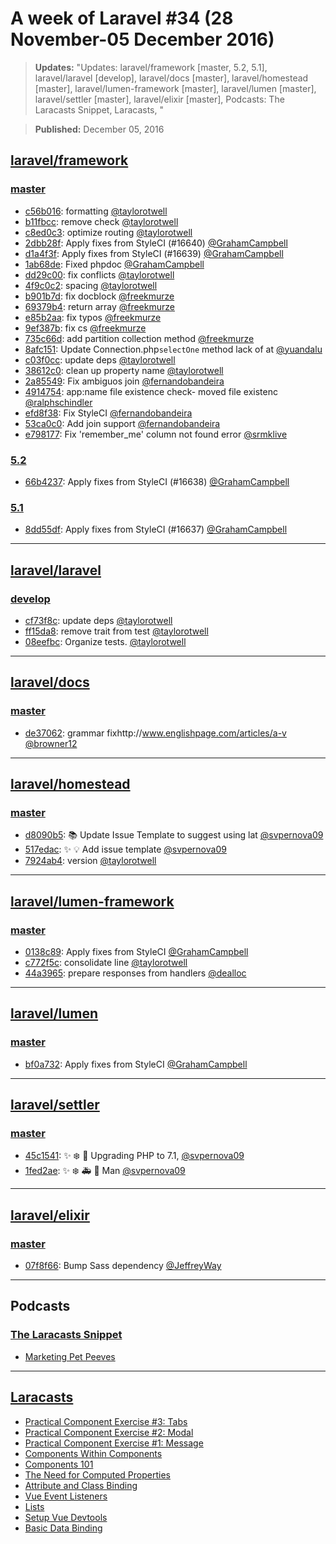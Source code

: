 # A week of Laravel #34 (28 November-05 December 2016)

> **Updates:** "Updates: laravel/framework [master, 5.2, 5.1], laravel/laravel [develop], laravel/docs [master], laravel/homestead [master], laravel/lumen-framework [master], laravel/lumen [master], laravel/settler [master], laravel/elixir [master], Podcasts: The Laracasts Snippet, Laracasts, "

> **Published:** December 05, 2016

## [laravel/framework](https://github.com/laravel/framework)

### [master](https://github.com/laravel/framework/compare/master@{2016-11-28}...master@{2016-12-05})
- [c56b016](https://github.com/laravel/framework/commit/c56b0165d0837b35907f86e84b09a237d7573af0): formatting [@taylorotwell](https://github.com/taylorotwell) 
- [b11fbcc](https://github.com/laravel/framework/commit/b11fbcc209b8a57501bac6221728e7ed6c7a82a2): remove check [@taylorotwell](https://github.com/taylorotwell) 
- [c8ed0c3](https://github.com/laravel/framework/commit/c8ed0c3a11bf7d8180982a3d32a60364594bbfe1): optimize routing [@taylorotwell](https://github.com/taylorotwell) 
- [2dbb28f](https://github.com/laravel/framework/commit/2dbb28ffe45804c408a79f9817a6b560de3ed82a): Apply fixes from StyleCI (#16640) [@GrahamCampbell](https://github.com/GrahamCampbell) 
- [d1a4f3f](https://github.com/laravel/framework/commit/d1a4f3fc7951c04ff91855511ed8c73b1a98e533): Apply fixes from StyleCI (#16639) [@GrahamCampbell](https://github.com/GrahamCampbell) 
- [1ab68de](https://github.com/laravel/framework/commit/1ab68de6b810e8b7aa4729ca3f9db13e856f58ef): Fixed phpdoc [@GrahamCampbell](https://github.com/GrahamCampbell) 
- [dd29c00](https://github.com/laravel/framework/commit/dd29c007b65bb6a98fbe232008fd1115e30a49cb): fix conflicts [@taylorotwell](https://github.com/taylorotwell) 
- [4f9c0c2](https://github.com/laravel/framework/commit/4f9c0c2741169dc949db06e7529dec3db55da48c): spacing [@taylorotwell](https://github.com/taylorotwell) 
- [b901b7d](https://github.com/laravel/framework/commit/b901b7d12cc4ff45abd0b0d526df4a0dd7090dd6): fix docblock [@freekmurze](https://github.com/freekmurze) 
- [69379b4](https://github.com/laravel/framework/commit/69379b4699619ed84b4f183e148e0e3083630d4d): return array [@freekmurze](https://github.com/freekmurze) 
- [e85b2aa](https://github.com/laravel/framework/commit/e85b2aa83373f3201024527a3b8fdedd01f6553c): fix typos [@freekmurze](https://github.com/freekmurze) 
- [9ef387b](https://github.com/laravel/framework/commit/9ef387bb6b47ff335e3ae116b6d24fb2af8a61fb): fix cs [@freekmurze](https://github.com/freekmurze) 
- [735c66d](https://github.com/laravel/framework/commit/735c66d90e7cf59f33be56bafd511aa5fc1700be): add partition collection method [@freekmurze](https://github.com/freekmurze) 
- [8afc151](https://github.com/laravel/framework/commit/8afc15188a6fd046b485f1c883701ae2863b32cb): Update Connection.php`selectOne` method lack of at [@yuandalu](https://github.com/yuandalu) 
- [c03f0cc](https://github.com/laravel/framework/commit/c03f0cc9a8bc9941e8203ed43ab834d32d53a568): update deps [@taylorotwell](https://github.com/taylorotwell) 
- [38612c0](https://github.com/laravel/framework/commit/38612c0e88a48cca5744cc464a764b976f79a46d): clean up property name [@taylorotwell](https://github.com/taylorotwell) 
- [2a85549](https://github.com/laravel/framework/commit/2a8554993583c3745712b2c5d4e46ed315aaf8c5): Fix ambiguos join [@fernandobandeira](https://github.com/fernandobandeira) 
- [4914754](https://github.com/laravel/framework/commit/49147544fb40e0342260146b470555e6ada16914): app:name file existence check- moved file existenc [@ralphschindler](https://github.com/ralphschindler) 
- [efd8f38](https://github.com/laravel/framework/commit/efd8f38b875cd712b06a47436dabd4a697c8a54c): Fix StyleCI [@fernandobandeira](https://github.com/fernandobandeira) 
- [53ca0c0](https://github.com/laravel/framework/commit/53ca0c09ddfbc605ec7552e5080b8db067765f84): Add join support [@fernandobandeira](https://github.com/fernandobandeira) 
- [e798177](https://github.com/laravel/framework/commit/e79817724a206bc16824356619d4a9655118c5b8): Fix 'remember_me' column not found error [@srmklive](https://github.com/srmklive) 


### [5.2](https://github.com/laravel/framework/compare/5.2@{2016-11-28}...5.2@{2016-12-05})
- [66b4237](https://github.com/laravel/framework/commit/66b42379183f24c74ad4c8549a826c820b97f79d): Apply fixes from StyleCI (#16638) [@GrahamCampbell](https://github.com/GrahamCampbell) 


### [5.1](https://github.com/laravel/framework/compare/5.1@{2016-11-28}...5.1@{2016-12-05})
- [8dd55df](https://github.com/laravel/framework/commit/8dd55df258ca04a0ed729f29b6db6e419f701029): Apply fixes from StyleCI (#16637) [@GrahamCampbell](https://github.com/GrahamCampbell) 


___

## [laravel/laravel](https://github.com/laravel/laravel)

### [develop](https://github.com/laravel/laravel/compare/develop@{2016-11-28}...develop@{2016-12-05})
- [cf73f8c](https://github.com/laravel/laravel/commit/cf73f8cb21453d697294d764eeab2f2339bb668a): update deps [@taylorotwell](https://github.com/taylorotwell) 
- [ff15da8](https://github.com/laravel/laravel/commit/ff15da8d59a494efdbde201dfcf4e5922433b09f): remove trait from test [@taylorotwell](https://github.com/taylorotwell) 
- [08eefbc](https://github.com/laravel/laravel/commit/08eefbcc11f62375ca956502bda3224308436298): Organize tests. [@taylorotwell](https://github.com/taylorotwell) 


___

## [laravel/docs](https://github.com/laravel/docs)

### [master](https://github.com/laravel/docs/compare/master@{2016-11-28}...master@{2016-12-05})
- [de37062](https://github.com/laravel/docs/commit/de37062062f8a55dace8234ff3bc10d3c7be8088): grammar fixhttp://www.englishpage.com/articles/a-v [@browner12](https://github.com/browner12) 


___

## [laravel/homestead](https://github.com/laravel/homestead)

### [master](https://github.com/laravel/homestead/compare/master@{2016-11-28}...master@{2016-12-05})
- [d8090b5](https://github.com/laravel/homestead/commit/d8090b572edf2c1ecf1ea2d9b970335130c0b309): :books: Update Issue Template to suggest using lat [@svpernova09](https://github.com/svpernova09) 
- [517edac](https://github.com/laravel/homestead/commit/517edac2c9ddef00b89a2be38826b714b2c23dc9): :sparkles: :bulb: Add issue template [@svpernova09](https://github.com/svpernova09) 
- [7924ab4](https://github.com/laravel/homestead/commit/7924ab4e27bbeb17dadcc2fc6a40659275bbfb0a): version [@taylorotwell](https://github.com/taylorotwell) 


___

## [laravel/lumen-framework](https://github.com/laravel/lumen-framework)

### [master](https://github.com/laravel/lumen-framework/compare/master@{2016-11-28}...master@{2016-12-05})
- [0138c89](https://github.com/laravel/lumen-framework/commit/0138c8956b3fd8e2a1c07d7983e4690ffc18c00e): Apply fixes from StyleCI [@GrahamCampbell](https://github.com/GrahamCampbell) 
- [c772f5c](https://github.com/laravel/lumen-framework/commit/c772f5c593723a3ca37579171cc4d47e7dc636cc): consolidate line [@taylorotwell](https://github.com/taylorotwell) 
- [44a3965](https://github.com/laravel/lumen-framework/commit/44a3965616a0c9bc8e85475edc501d32e9b834ea): prepare responses from handlers [@dealloc](https://github.com/dealloc) 


___

## [laravel/lumen](https://github.com/laravel/lumen)

### [master](https://github.com/laravel/lumen/compare/master@{2016-11-28}...master@{2016-12-05})
- [bf0a732](https://github.com/laravel/lumen/commit/bf0a73210d8220e9a4e002a3fdbe2cd5268e03dd): Apply fixes from StyleCI [@GrahamCampbell](https://github.com/GrahamCampbell) 


___

## [laravel/settler](https://github.com/laravel/settler)

### [master](https://github.com/laravel/settler/compare/master@{2016-11-28}...master@{2016-12-05})
- [45c1541](https://github.com/laravel/settler/commit/45c1541397cbffd47651fca1999178aae3ae6347): :sparkles: :snowflake: :art: Upgrading PHP to 7.1, [@svpernova09](https://github.com/svpernova09) 
- [1fed2ae](https://github.com/laravel/settler/commit/1fed2ae37dac9fb890c75299b98a0827100eee68): :sparkles: :snowflake: :ambulance: :racehorse: Man [@svpernova09](https://github.com/svpernova09) 


___

## [laravel/elixir](https://github.com/laravel/elixir)

### [master](https://github.com/laravel/elixir/compare/master@{2016-11-28}...master@{2016-12-05})
- [07f8f66](https://github.com/laravel/elixir/commit/07f8f665c5e5f6450737beb10f6ef2804556a0c6): Bump Sass dependency [@JeffreyWay](https://github.com/JeffreyWay) 


___

## Podcasts

### [The Laracasts Snippet](http://laracasts.audio)
- [Marketing Pet Peeves](http://laracasts.simplecast.fm/51)


___

## [Laracasts](https://laracasts.com)
- [Practical Component Exercise #3: Tabs](https://laracasts.com/series/learn-vue-2-step-by-step/episodes/11)
- [Practical Component Exercise #2: Modal](https://laracasts.com/series/learn-vue-2-step-by-step/episodes/10)
- [Practical Component Exercise #1: Message](https://laracasts.com/series/learn-vue-2-step-by-step/episodes/9)
- [Components Within Components](https://laracasts.com/series/learn-vue-2-step-by-step/episodes/8)
- [Components 101](https://laracasts.com/series/learn-vue-2-step-by-step/episodes/7)
- [The Need for Computed Properties](https://laracasts.com/series/learn-vue-2-step-by-step/episodes/6)
- [Attribute and Class Binding](https://laracasts.com/series/learn-vue-2-step-by-step/episodes/5)
- [Vue Event Listeners](https://laracasts.com/series/learn-vue-2-step-by-step/episodes/4)
- [Lists](https://laracasts.com/series/learn-vue-2-step-by-step/episodes/3)
- [Setup Vue Devtools](https://laracasts.com/series/learn-vue-2-step-by-step/episodes/2)
- [Basic Data Binding](https://laracasts.com/series/learn-vue-2-step-by-step/episodes/1)
